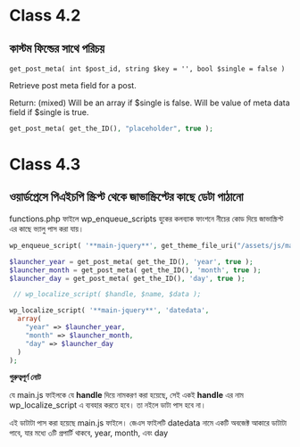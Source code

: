 # Class 4.2
## কাস্টম ফিল্ডের সাথে পরিচয়

```
get_post_meta( int $post_id, string $key = '', bool $single = false )
```
Retrieve post meta field for a post.

Return: (mixed) Will be an array if $single is false. Will be value of meta data field if $single is true.

```php
get_post_meta( get_the_ID(), "placeholder", true );
```

# Class 4.3
## ওয়ার্ডপ্রেসে পিএইচপি স্ক্রিপ্ট থেকে জাভাস্ক্রিপ্টের কাছে ডেটা পাঠানো 

functions.php ফাইলে wp_enqueue_scripts হুকের কলব্যাক ফাংশনে নীচের কোড দিয়ে জাভাস্ক্রিপ্ট এর কাছে ভ্যালু পাস করা যায়।

```php
wp_enqueue_script( '**main-jquery**', get_theme_file_uri("/assets/js/main.js"), array('jquery'), null, true );

$launcher_year = get_post_meta( get_the_ID(), 'year', true );
$launcher_month = get_post_meta( get_the_ID(), 'month', true );
$launcher_day = get_post_meta( get_the_ID(), 'day', true );

 // wp_localize_script( $handle, $name, $data );

wp_localize_script( '**main-jquery**', 'datedata',
  array(
    "year" => $launcher_year,
    "month" => $launcher_month,
    "day" => $launcher_day
  )
);
```
**গুরুত্বপূর্ণ নোট**

যে main.js ফাইলকে যে **handle** দিয়ে নামকরণ করা হয়েছে, সেই একই **handle** এর নাম wp_localize_script এ ব্যবহার করতে হবে। তা নইলে ডাটা পাস হবে না।

এই ডাটাটা পাস করা হয়েছে main.js ফাইলে। জেএস ফাইলটি datedata নামে একটি অবজেক্ট আকারে ডাটাটা পাবে, যার মধ্যে ৩টি প্রপার্টি থাকবে, year, month, এবং day

